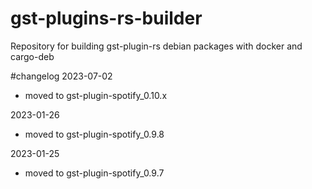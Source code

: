 # gst-plugins-rs-builder
 Repository for building gst-plugin-rs debian packages with docker and cargo-deb

#changelog
2023-07-02
* moved to gst-plugin-spotify_0.10.x

2023-01-26
* moved to gst-plugin-spotify_0.9.8

2023-01-25
* moved to gst-plugin-spotify_0.9.7
